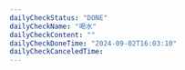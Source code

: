 ```yaml
---
dailyCheckStatus: "DONE"
dailyCheckName: "喝水"
dailyCheckContent: ""
dailyCheckDoneTime: "2024-09-02T16:03:10"
dailyCheckCanceledTime:
---
```


